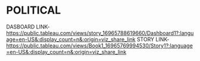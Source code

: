 # POLITICAL
DASBOARD LINK-https://public.tableau.com/views/story_16965788619660/Dashboard1?:language=en-US&:display_count=n&:origin=viz_share_link
STORY LINK-https://public.tableau.com/views/Book1_16965769994530/Story1?:language=en-US&:display_count=n&:origin=viz_share_link
